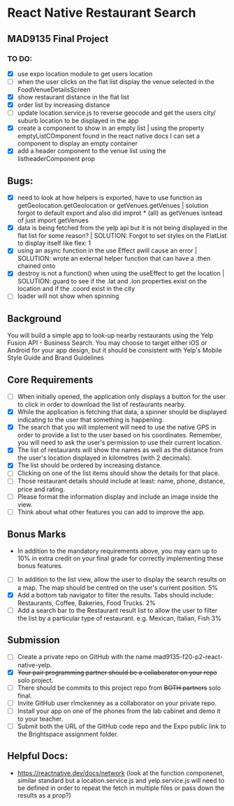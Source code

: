 # React Native Restaurant Search

## MAD9135 Final Project

### TO DO:

- [x] use expo location module to get users location
- [ ] when the user clicks on the flat list display the venue selected in the FoodVenueDetailsScreen
- [x] show restaurant distance in the flat list
- [x] order list by increasing distance
- [ ] update location.service.js to reverse geocode and get the users city/ suburb location to be displayed in the app
- [x] create a component to show in an empty list | using the property emptyListCOmponent found in the react native docs I can set a component to display an empty container
- [x] add a header component to the venue list using the listheaderComponent prop

## Bugs:

- [x] need to look at how helpers is exported, have to use function as getGeolocation.getGeolocation or getVenues.getVenues | solution forgot to default export and also did improt \* (all) as getVenues isntead of just import getVenues
- [x] data is being fetched from the yelp api but it is not being displayed in the flat list for some reason? | SOLUTION: Forgot to set styles on the FlatList to display itself like flex: 1
- [x] using an async function in the use Effect awill cause an error | SOLUTION: wrote an external helper function that can have a .then chained onto
- [x] destroy is not a function() when using the useEffect to get the location | SOLUTION: guard to see if the .lat and .lon properties exist on the location and if the .coord exist in the city
- [ ] loader will not show when spinning

## Background

You will build a simple app to look-up nearby restaurants using the Yelp Fusion API - Business Search. You may choose to target either iOS or Android for your app design, but it should be consistent with Yelp's Mobile Style Guide
and Brand Guidelines

## Core Requirements

- [ ] When initially opened, the application only displays a button for the user to click in order to download the list of restaurants nearby.
- [x] While the application is fetching that data, a spinner should be displayed indicating to the user that something is happening.
- [x] The search that you will implement will need to use the native GPS in order to provide a list to the user based on his coordinates. Remember, you will need to ask the user's permission to use their current location.
- [x] The list of restaurants will show the names as well as the distance from the user's location displayed in kilometres (with 2 decimals).
- [x] The list should be ordered by increasing distance.
- [ ] Clicking on one of the list items should show the details for that place.
- [ ] Those restaurant details should include at least: name, phone, distance, price and rating.
- [ ] Please format the information display and include an image inside the view.
- [ ] Think about what other features you can add to improve the app.

## Bonus Marks

- In addition to the mandatory requirements above, you may earn up to 10% in extra credit on your final grade for correctly implementing these bonus features.

* [ ] In addition to the list view, allow the user to display the search results on a map. The map should be centred on the user's current position. 5%
* [x] Add a bottom tab navigator to filter the results. Tabs should include: Restaurants, Coffee, Bakeries, Food Trucks. 2%
* [ ] Add a search bar to the Restaurant result list to allow the user to filter the list by a particular type of restaurant. e.g. Mexican, Italian, Fish 3%

## Submission

- [ ] Create a private repo on GitHub with the name mad9135-f20-p2-react-native-yelp.
- [x] ~~Your pair programming partner should be a collaborator on your repo~~ solo project.
- [ ] There should be commits to this project repo from ~~BOTH partners~~ solo final.
- [ ] Invite GitHub user rlmckenney as a collaborator on your private repo.
- [ ] Install your app on one of the phones from the lab cabinet and demo it to your teacher.
- [ ] Submit both the URL of the GitHub code repo and the Expo public link to the Brightspace assignment folder.

## Helpful Docs:

- https://reactnative.dev/docs/network (look at the function componenet, similar standard but a location.service.js and yelp.service.js will need to be defined in order to repeat the fetch in multiple files or pass down the results as a prop?)
